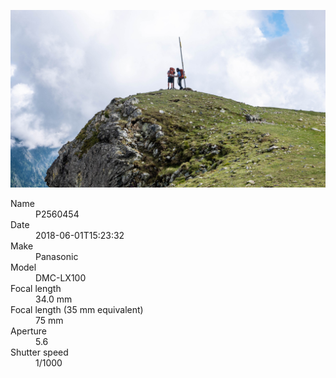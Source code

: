 [![P2560454](/photos/hd/P2560454.jpg)](/photos/full/P2560454.jpg?raw=true)

<dl>
  <dt>Name</dt>
  <dd>P2560454</dd>
  <dt>Date</dt>
  <dd>2018-06-01T15:23:32</dd>
  <dt>Make</dt>
  <dd>Panasonic</dd>
  <dt>Model</dt>
  <dd>DMC-LX100</dd>
  <dt>Focal length</dt>
  <dd>34.0 mm</dd>
  <dt>Focal length (35 mm equivalent)</dt>
  <dd>75 mm</dd>
  <dt>Aperture</dt>
  <dd>5.6</dd>
  <dt>Shutter speed</dt>
  <dd>1/1000</dd>
</dl>
